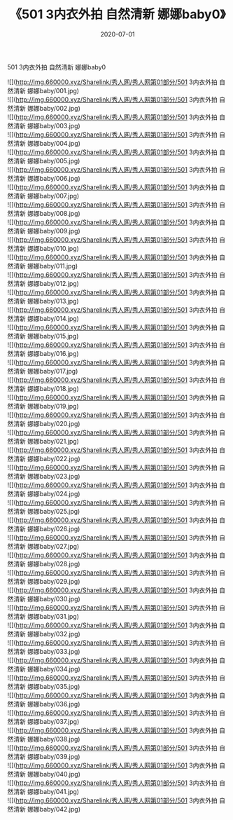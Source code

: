 ﻿---
layout: post
title:  《501 3内衣外拍 自然清新 娜娜baby0》
date:   2020-07-01
img: http://img.660000.xyz/Sharelink/秀人网/秀人网第01部分/501 3内衣外拍 自然清新 娜娜baby0/000.jpg
categories: [美女, 清纯, 唯美]
---

501 3内衣外拍 自然清新 娜娜baby0

  ![](http://img.660000.xyz/Sharelink/秀人网/秀人网第01部分/501 3内衣外拍 自然清新 娜娜baby/001.jpg) <br> ![](http://img.660000.xyz/Sharelink/秀人网/秀人网第01部分/501 3内衣外拍 自然清新 娜娜baby/002.jpg) <br> ![](http://img.660000.xyz/Sharelink/秀人网/秀人网第01部分/501 3内衣外拍 自然清新 娜娜baby/003.jpg) <br> ![](http://img.660000.xyz/Sharelink/秀人网/秀人网第01部分/501 3内衣外拍 自然清新 娜娜baby/004.jpg) <br> ![](http://img.660000.xyz/Sharelink/秀人网/秀人网第01部分/501 3内衣外拍 自然清新 娜娜baby/005.jpg) <br> ![](http://img.660000.xyz/Sharelink/秀人网/秀人网第01部分/501 3内衣外拍 自然清新 娜娜baby/006.jpg) <br> ![](http://img.660000.xyz/Sharelink/秀人网/秀人网第01部分/501 3内衣外拍 自然清新 娜娜baby/007.jpg) <br> ![](http://img.660000.xyz/Sharelink/秀人网/秀人网第01部分/501 3内衣外拍 自然清新 娜娜baby/008.jpg) <br> ![](http://img.660000.xyz/Sharelink/秀人网/秀人网第01部分/501 3内衣外拍 自然清新 娜娜baby/009.jpg) <br> ![](http://img.660000.xyz/Sharelink/秀人网/秀人网第01部分/501 3内衣外拍 自然清新 娜娜baby/010.jpg) <br> ![](http://img.660000.xyz/Sharelink/秀人网/秀人网第01部分/501 3内衣外拍 自然清新 娜娜baby/011.jpg) <br> ![](http://img.660000.xyz/Sharelink/秀人网/秀人网第01部分/501 3内衣外拍 自然清新 娜娜baby/012.jpg) <br> ![](http://img.660000.xyz/Sharelink/秀人网/秀人网第01部分/501 3内衣外拍 自然清新 娜娜baby/013.jpg) <br> ![](http://img.660000.xyz/Sharelink/秀人网/秀人网第01部分/501 3内衣外拍 自然清新 娜娜baby/014.jpg) <br> ![](http://img.660000.xyz/Sharelink/秀人网/秀人网第01部分/501 3内衣外拍 自然清新 娜娜baby/015.jpg) <br> ![](http://img.660000.xyz/Sharelink/秀人网/秀人网第01部分/501 3内衣外拍 自然清新 娜娜baby/016.jpg) <br> ![](http://img.660000.xyz/Sharelink/秀人网/秀人网第01部分/501 3内衣外拍 自然清新 娜娜baby/017.jpg) <br> ![](http://img.660000.xyz/Sharelink/秀人网/秀人网第01部分/501 3内衣外拍 自然清新 娜娜baby/018.jpg) <br> ![](http://img.660000.xyz/Sharelink/秀人网/秀人网第01部分/501 3内衣外拍 自然清新 娜娜baby/019.jpg) <br> ![](http://img.660000.xyz/Sharelink/秀人网/秀人网第01部分/501 3内衣外拍 自然清新 娜娜baby/020.jpg) <br> ![](http://img.660000.xyz/Sharelink/秀人网/秀人网第01部分/501 3内衣外拍 自然清新 娜娜baby/021.jpg) <br> ![](http://img.660000.xyz/Sharelink/秀人网/秀人网第01部分/501 3内衣外拍 自然清新 娜娜baby/022.jpg) <br> ![](http://img.660000.xyz/Sharelink/秀人网/秀人网第01部分/501 3内衣外拍 自然清新 娜娜baby/023.jpg) <br> ![](http://img.660000.xyz/Sharelink/秀人网/秀人网第01部分/501 3内衣外拍 自然清新 娜娜baby/024.jpg) <br> ![](http://img.660000.xyz/Sharelink/秀人网/秀人网第01部分/501 3内衣外拍 自然清新 娜娜baby/025.jpg) <br> ![](http://img.660000.xyz/Sharelink/秀人网/秀人网第01部分/501 3内衣外拍 自然清新 娜娜baby/026.jpg) <br> ![](http://img.660000.xyz/Sharelink/秀人网/秀人网第01部分/501 3内衣外拍 自然清新 娜娜baby/027.jpg) <br> ![](http://img.660000.xyz/Sharelink/秀人网/秀人网第01部分/501 3内衣外拍 自然清新 娜娜baby/028.jpg) <br> ![](http://img.660000.xyz/Sharelink/秀人网/秀人网第01部分/501 3内衣外拍 自然清新 娜娜baby/029.jpg) <br> ![](http://img.660000.xyz/Sharelink/秀人网/秀人网第01部分/501 3内衣外拍 自然清新 娜娜baby/030.jpg) <br> ![](http://img.660000.xyz/Sharelink/秀人网/秀人网第01部分/501 3内衣外拍 自然清新 娜娜baby/031.jpg) <br> ![](http://img.660000.xyz/Sharelink/秀人网/秀人网第01部分/501 3内衣外拍 自然清新 娜娜baby/032.jpg) <br> ![](http://img.660000.xyz/Sharelink/秀人网/秀人网第01部分/501 3内衣外拍 自然清新 娜娜baby/033.jpg) <br> ![](http://img.660000.xyz/Sharelink/秀人网/秀人网第01部分/501 3内衣外拍 自然清新 娜娜baby/034.jpg) <br> ![](http://img.660000.xyz/Sharelink/秀人网/秀人网第01部分/501 3内衣外拍 自然清新 娜娜baby/035.jpg) <br> ![](http://img.660000.xyz/Sharelink/秀人网/秀人网第01部分/501 3内衣外拍 自然清新 娜娜baby/036.jpg) <br> ![](http://img.660000.xyz/Sharelink/秀人网/秀人网第01部分/501 3内衣外拍 自然清新 娜娜baby/037.jpg) <br> ![](http://img.660000.xyz/Sharelink/秀人网/秀人网第01部分/501 3内衣外拍 自然清新 娜娜baby/038.jpg) <br> ![](http://img.660000.xyz/Sharelink/秀人网/秀人网第01部分/501 3内衣外拍 自然清新 娜娜baby/039.jpg) <br> ![](http://img.660000.xyz/Sharelink/秀人网/秀人网第01部分/501 3内衣外拍 自然清新 娜娜baby/040.jpg) <br> ![](http://img.660000.xyz/Sharelink/秀人网/秀人网第01部分/501 3内衣外拍 自然清新 娜娜baby/041.jpg) <br> ![](http://img.660000.xyz/Sharelink/秀人网/秀人网第01部分/501 3内衣外拍 自然清新 娜娜baby/042.jpg) <br>